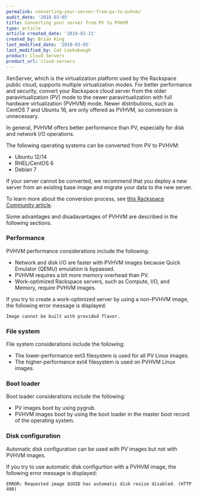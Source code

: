 ```yaml
---
permalink: converting-your-server-from-pv-to-pvhvm/
audit_date: '2018-03-05'
title: Converting your server from PV to PVHVM
type: article
article created_date: '2018-02-21' 
created_by: Brian King
last_modified_date: '2018-03-05' 
last_modified_by: Cat Lookabaugh 
product: Cloud Servers 
product_url: cloud-servers 
---
```


XenServer, which is the virtualization platform used by the Rackspace public cloud, supports multiple 
virtualization modes. For better performance and security, convert your Rackspace cloud server from 
the older paravirtualization (PV) mode to the newer paravirtualization with full hardware 
virtualization (PVHVM) mode. Newer distributions, such as CentOS 7 and Ubuntu 16, are only offered 
as PVHVM, so conversion is unnecessary.

In general, PVHVM offers better performance than PV, especially for disk and network I/O operations.

The following operating systems can be converted from PV to PVHVM:

- Ubuntu 12/14
- RHEL/CentOS 6
- Debian 7

If your server cannot be converted, we recommend that you deploy a new server from an existing base image and 
migrate your data to the new server.

To learn more about the conversion process, see [this Rackspace Community article](https://community.rackspace.com/general/f/general-discussion-forum/8315/rackspace-public-cloud-converting-pv-instance-to-pvhvm).

Some advantages and disadavantages of PVHVM are described in the following sections.

### Performance ### 

PVHVM performance considerations include the following: 

-  Network and disk I/O are faster with PVHVM images because Quick Emulator (QEMU) emulation is bypassed. 
-  PVHVM requires a bit more memory overhead than PV.  
-  Work-optimized Rackspace servers, such as Compute, I/O, and Memory, require PVHVM images.

If you try to create a work-optimized server by using a non-PVHVM image, the following error message is 
displayed: 

`Image cannot be built with provided flavor.`

### File system ### 

File system considerations include the following: 

-  The lower-performance ext3 filesystem is used for all PV Linux images. 
-  The higher-performance ext4 filesystem is used on PVHVM Linux images.

### Boot loader ### 

Boot loader considerations include the following: 

-  PV images boot by using pygrub. 
-  PVHVM images boot by using the boot loader in the master boot record of the operating system.

### Disk configuration ### 

Automatic disk configuration can be used with PV images but not with PVHVM images. 

If you try to use automatic disk configurtion with a PVHVM image, the following error message is 
displayed:

`ERROR: Requested image $UUID has automatic disk resize disabled. (HTTP 400)`
